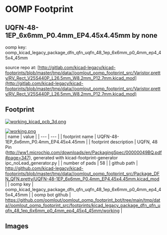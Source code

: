 # OOMP Footprint  
## UQFN-48-1EP_6x6mm_P0.4mm_EP4.45x4.45mm  by none  
  
oomp key: oomp_kicad_legacy_package_dfn_qfn_uqfn_48_1ep_6x6mm_p0_4mm_ep4_45x4_45mm  
  
source repo at: [http://gitlab.com/kicad-legacy/kicad-footprints/blob/master/tmp/data//oomlout_oomp_footprint_src/Varistor.pretty/RV_Rect_V25S440P_L26.5mm_W8.2mm_P12.7mm.kicad_mod](http://gitlab.com/kicad-legacy/kicad-footprints/blob/master/tmp/data//oomlout_oomp_footprint_src/Varistor.pretty/RV_Rect_V25S440P_L26.5mm_W8.2mm_P12.7mm.kicad_mod)  
## Footprint  
  
[![working_kicad_pcb_3d.png](working_kicad_pcb_3d_600.png)](working_kicad_pcb_3d.png)  
  
[![working.png](working_600.png)](working.png)  
| name | value | 
| --- | --- | 
| footprint name | UQFN-48-1EP_6x6mm_P0.4mm_EP4.45x4.45mm | 
| footprint description | UQFN, 48 Pin (http://ww1.microchip.com/downloads/en/PackagingSpec/00000049BQ.pdf#page=347), generated with kicad-footprint-generator ipc_noLead_generator.py | 
| number of pads | 58 | 
| github path | http://github.com/kicad-legacy/kicad-footprints/blob/master/tmp/data//oomlout_oomp_footprint_src/Package_DFN_QFN.pretty/UQFN-48-1EP_6x6mm_P0.4mm_EP4.45x4.45mm.kicad_mod | 
| oomp key | oomp_kicad_legacy_package_dfn_qfn_uqfn_48_1ep_6x6mm_p0_4mm_ep4_45x4_45mm | 
| oomp bot github | https://github.com/oomlout/oomlout_oomp_footprint_bot/tree/main/tmp/data//oomlout_oomp_footprint_src/footprints/kicad_legacy_package_dfn_qfn_uqfn_48_1ep_6x6mm_p0_4mm_ep4_45x4_45mm/working | 
## Images  
